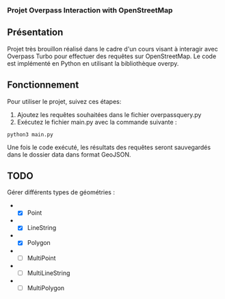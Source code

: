 
### Projet Overpass Interaction with OpenStreetMap
## Présentation
Projet très brouillon réalisé dans le cadre d'un cours visant à interagir avec Overpass Turbo pour effectuer des requêtes sur OpenStreetMap. Le code est implémenté en Python en utilisant la bibliothèque overpy.

## Fonctionnement
Pour utiliser le projet, suivez ces étapes:

1. Ajoutez les requêtes souhaitées dans le fichier overpassquery.py
2. Exécutez le fichier main.py avec la commande suivante :
```console
python3 main.py
```
Une fois le code exécuté, les résultats des requêtes seront sauvegardés dans le dossier data dans format GeoJSON.

## TODO
 Gérer différents types de géométries :
 * - [x] Point 
 * - [x] LineString
 * - [x] Polygon
 * - [ ] MultiPoint
 * - [ ] MultiLineString
 * - [ ] MultiPolygon